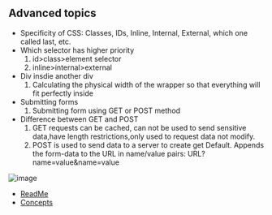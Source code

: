 ## Advanced topics 
- Specificity of CSS: Classes, IDs, Inline, Internal, External, which one called last, etc.
- Which selector has higher priority 
  1. id>class>element selector
  2. inline>internal>external
- Div insdie another div
  1. Calculating the physical width of the wrapper so that everything will fit perfectly inside 
- Submitting forms
  1. Submitting form using GET or POST method
- Difference between GET and POST 
  1. GET requests can be cached, can not be used to send sensitive data,have length restrictions,only used to request data not modify.
  2. POST is used to send data to a server to create get	Default. Appends the form-data to the URL in name/value pairs: URL?name=value&name=value
  
![image](https://dz2cdn1.dzone.com/storage/temp/12721356-pic-html-on-page.jpg)
- [ReadMe](https://github.com/yangcfs/Final-project/blob/main/README.md)
- [Concepts](https://github.com/yangcfs/Final-project/blob/main/Concepts.md)
